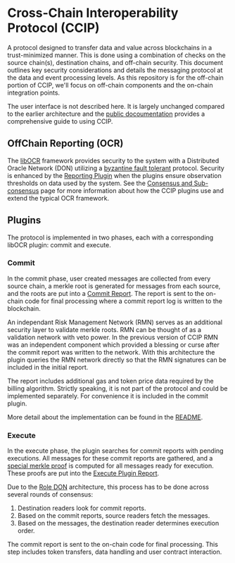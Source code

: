 # Cross-Chain Interoperability Protocol (CCIP)

A protocol designed to transfer data and value across blockchains in a
trust-minimized manner. This is done using a combination of checks on the source
chain(s), destination chains, and off-chain security. This document outlines
key security considerations and details the messaging protocol at the data and
event processing levels. As this repository is for the off-chain
portion of CCIP, we'll focus on off-chain components and the on-chain
integration points.

The user interface is not described here. It is largely unchanged compared to
the earlier architecture and the [public docoumentation][public-docs] provides
a comprehensive guide to using CCIP.

## OffChain Reporting (OCR)

The [libOCR][ocr-repo] framework provides security to the system with a
Distributed Oracle Network (DON) utilizing a [byzantine fault tolerant][bft]
protocol. Security is enhanced by the [Reporting Plugin][ocr-interface] when
the plugins ensure observation thresholds on data used by the system.
See the [Consensus and Sub-consensus](consensus.md) page for more
information about how the CCIP plugins use and extend the typical OCR
framework.

## Plugins

The protocol is implemented in two phases, each with a corresponding libOCR
plugin: commit and execute.

### Commit

In the commit phase, user created messages are collected from every source
chain, a merkle root is generated for messages from each source, and the roots
are put into a [Commit Report][commit-report-src]. The report is sent to the
on-chain code for final processing where a commit report log is written to the
blockchain.

An independant Risk Management Network (RMN) serves as an additional security
layer to validate merkle roots. RMN can be thought of as a
validation network with veto power. In the previous version of CCIP RMN was
an independent component which provided a blessing or curse after the commit
report was written to the network. With this architecture the plugin queries
the RMN network directly so that the RMN signatures can be included in the
initial report.

The report includes additional gas and token price data required by the billing
algorithm. Strictly speaking, it is not part of the protocol and could be
implemented separately. For convenience it is included in the commit plugin.

More detail about the implementation can be found in the [README](commit#readme).

### Execute

In the execute phase, the plugin searches for commit reports with pending
executions. All messages for these commit reports are gathered, and a
[special merkle proof][merklemulti] is computed for all messages ready for
execution. These proofs are put into the [Execute Plugin Report][exec-report-src].

Due to the [Role DON](consensus.md#role-don) architecture, this
process has to be done across several rounds of consensus:

1. Destination readers look for commit reports.
2. Based on the commit reports, source readers fetch the messages.
3. Based on the messages, the destination reader determines execution order.

The commit report is sent to the on-chain code for final processing. This
step includes token transfers, data handling and user contract interaction.

[public-docs]: https://docs.chain.link/ccip
[ocr-repo]: https://github.com/smartcontractkit/libocr/tree/master
[bft]: https://en.wikipedia.org/wiki/Byzantine_fault
[ocr-interface]: https://github.com/smartcontractkit/libocr/blob/adbe57025f12b9958907bb203acba14360bf8ed2/offchainreporting2plus/ocr3types/plugin.go#L165
[commit-report-src]: https://github.com/smartcontractkit/chainlink-ccip/blob/0f6dce5d1fdb67b3127332ac729191f2c1c790ff/pkg/types/ccipocr3/plugin_commit_types.go#L19
[merklemulti]: https://github.com/smartcontractkit/chainlink-common/tree/main/pkg/merklemulti
[exec-report-src]: https://github.com/smartcontractkit/chainlink-common/tree/main/pkg/merklemulti
